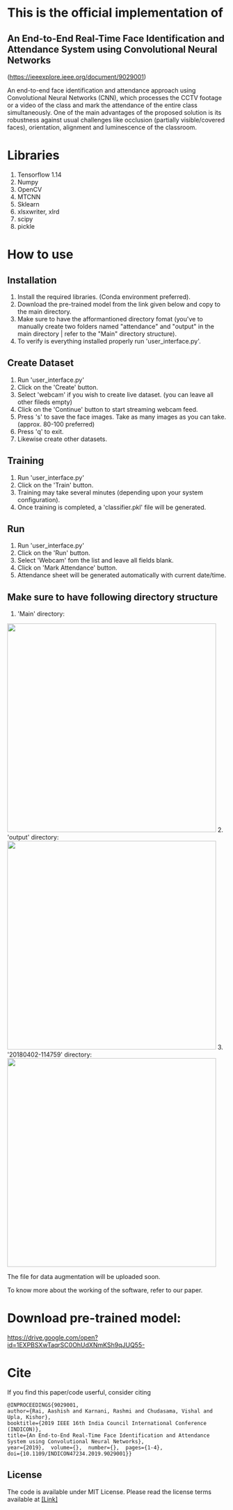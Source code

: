 # This is the official implementation of

## An End-to-End Real-Time Face Identification and Attendance System using Convolutional Neural Networks 
(https://ieeexplore.ieee.org/document/9029001)



An end-to-end face identification and attendance approach using Convolutional Neural Networks (CNN), which processes the CCTV footage or a video of the class and mark the attendance of the entire class simultaneously. One of the main advantages of the proposed solution is its robustness against usual challenges like occlusion (partially visible/covered faces), orientation, alignment and luminescence of the classroom.

# Libraries
1. Tensorflow 1.14
2. Numpy
3. OpenCV
4. MTCNN
5. Sklearn
6. xlsxwriter, xlrd
7. scipy
8. pickle


# How to use
## Installation
1. Install the required libraries. (Conda environment preferred).
2. Download the pre-trained model from the link given below and copy to the main directory.
3. Make sure to have the afformantioned directory fomat (you've to manually create two folders named "attendance" and "output" in the main directory | refer to the "Main" directory structure).
4. To verify is everything installed properly run 'user_interface.py'.
## Create Dataset
1. Run 'user_interface.py'
2. Click on the 'Create' button.
3. Select 'webcam' if you wish to create live dataset. (you can leave all other fileds empty)
4. Click on the 'Continue' button to start streaming webcam feed.
5. Press 's' to save the face images. Take as many images as you can take. (approx. 80-100 preferred)
6. Press 'q' to exit.
7. Likewise create other datasets.
## Training
1. Run 'user_interface.py'
2. Click on the 'Train' button.
3. Training may take several minutes (depending upon your system configuration).
4. Once training is completed, a 'classifier.pkl' file will be generated.
## Run
1. Run 'user_interface.py'
2. Click on the 'Run' button.
3. Select 'Webcam' fom the list and leave all fields blank.
4. Click on 'Mark Attendance' button.
5. Attendance sheet will be generated automatically with current date/time.

## Make sure to have following directory structure
1. 'Main' directory:
<img src="https://github.com/aashishrai3799/Automated-Attendance-System-using-CNN/blob/master/images/image5.png" width="480">
2. 'output' directory:
<img src="https://github.com/aashishrai3799/Automated-Attendance-System-using-CNN/blob/master/images/image4.png" width="480">
3. '20180402-114759' directory:
<img src="https://github.com/aashishrai3799/Automated-Attendance-System-using-CNN/blob/master/images/image3.png" width="480">



The file for data augmentation will be uploaded soon.

To know more about the working of the software, refer to our paper.



# Download pre-trained model:
https://drive.google.com/open?id=1EXPBSXwTaqrSC0OhUdXNmKSh9qJUQ55-


# Cite
If you find this paper/code userful, consider citing

```
@INPROCEEDINGS{9029001,  
author={Rai, Aashish and Karnani, Rashmi and Chudasama, Vishal and Upla, Kishor},  
booktitle={2019 IEEE 16th India Council International Conference (INDICON)},   
title={An End-to-End Real-Time Face Identification and Attendance System using Convolutional Neural Networks},   
year={2019},  volume={},  number={},  pages={1-4},  
doi={10.1109/INDICON47234.2019.9029001}}
```

## License

The code is available under MIT License. Please read the license terms available at [[Link]](https://github.com/aashishrai3799/Automated-Attendance-System-using-CNN/blob/master/LICENSE)

